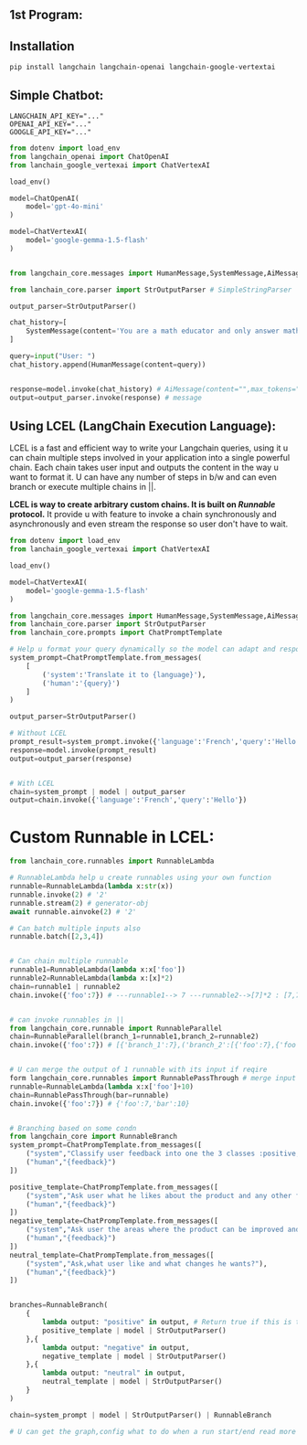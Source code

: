 ## 1st Program:
## **Installation**

```shell
pip install langchain langchain-openai langchain-google-vertextai
```

## **Simple Chatbot:**

```.env
LANGCHAIN_API_KEY="..."
OPENAI_API_KEY="..."
GOOGLE_API_KEY="..."
``` 


```python
from dotenv import load_env
from langchain_openai import ChatOpenAI
from lanchain_google_vertexai import ChatVertexAI

load_env()

model=ChatOpenAI(
	model='gpt-4o-mini'
)

model=ChatVertexAI(
	model='google-gemma-1.5-flash'
)


from langchain_core.messages import HumanMessage,SystemMessage,AiMessage

from lanchain_core.parser import StrOutputParser # SimpleStringParser

output_parser=StrOutputParser()

chat_history=[
	SystemMessage(content='You are a math educator and only answer math related query,rather than providing direct answer to user query provide with some hints like what topic or methods can be used to solve the question,until user ask explicitly or is really strugling.')
]

query=input("User: ")
chat_history.append(HumanMessage(content=query))


response=model.invoke(chat_history) # AiMessage(content="",max_tokens="",...)
output=output_parser.invoke(response) # message
```

## Using LCEL (LangChain Execution Language):

LCEL is a fast and efficient way to write your Langchain queries, using it u can chain multiple steps involved in your application into a single powerful chain. Each chain takes user input and outputs the content in the way u want to format it. U can have any number of steps in b/w and can even branch or execute multiple chains in ||.

**LCEL is way to create arbitrary custom chains. It is built on _Runnable_ protocol.** It provide u with feature to invoke a chain synchronously and asynchronously and even stream the response so user don't have to wait.

```python
from dotenv import load_env
from lanchain_google_vertexai import ChatVertexAI

load_env()

model=ChatVertexAI(
	model='google-gemma-1.5-flash'
)

from langchain_core.messages import HumanMessage,SystemMessage,AiMessage
from lanchain_core.parser import StrOutputParser
from lanchain_core.prompts import ChatPromptTemplate

# Help u format your query dynamically so the model can adapt and respond accordingly
system_prompt=ChatPromptTemplate.from_messages(
	[
		('system':'Translate it to {language}'),
		('human':'{query}')
	]
)

output_parser=StrOutputParser()

# Without LCEL
prompt_result=system_prompt.invoke({'language':'French','query':'Hello'})
response=model.invoke(prompt_result)
output=output_parser(response)


# With LCEL
chain=system_prompt | model | output_parser
output=chain.invoke({'language':'French','query':'Hello'})
```

# Custom Runnable in LCEL:

```python
from lanchain_core.runnables import RunnableLambda

# RunnableLambda help u create runnables using your own function 
runnable=RunnableLambda(lambda x:str(x))
runnable.invoke(2) # '2'
runnable.stream(2) # generator-obj
await runnable.ainvoke(2) # '2'

# Can batch multiple inputs also
runnable.batch([2,3,4])


# Can chain multiple runnable
runnable1=RunnableLambda(lambda x:x['foo'])
runnable2=RunnableLambda(lambda x:[x]*2)
chain=runnable1 | runnable2  
chain.invoke({'foo':7}) # ---runnable1--> 7 ---runnable2-->[7]*2 : [7,7]


# can invoke runnables in ||
from langchain_core.runnable import RunnableParallel
chain=RunnableParallel(branch_1=runnable1,branch_2=runnable2)
chain.invoke({'foo':7}) # [{'branch_1':7},('branch_2':[{'foo':7},{'foo':7}])]


# U can merge the output of 1 runnable with its input if reqire
form langchain_core.runnables import RunnablePassThrough # merge input of runnable with its output
runnable=RunnableLambda(lambda x:x['foo']+10)
chain=RunnablePassThrough(bar=runnable)
chain.invoke({'foo':7}) # {'foo':7,'bar':10}


# Branching based on some condn
from langchain_core import RunnableBranch
system_prompt=ChatPrompTemplate.from_messages([
	("system","Classify user feedback into one the 3 classes :positive,negative,neutral"),
	("human","{feedback}")
])

positive_template=ChatPrompTemplate.from_messages([
	("system","Ask user what he likes about the product and any other feature he think i.e missing?"),
	("human","{feedback}")
])
negative_template=ChatPrompTemplate.from_messages([
	("system","Ask user the areas where the product can be improved and create a list out of it?"),
	("human","{feedback}")
])
neutral_template=ChatPrompTemplate.from_messages([
	("system","Ask,what user like and what changes he wants?"),
	("human","{feedback}")
])


branches=RunnableBranch(
	{
		lambda output: "positive" in output, # Return true if this is the branch
		positive_template | model | StrOutputParser()
	},{
		lambda output: "negative" in output,
		negative_template | model | StrOutputParser()
	},{
		lambda output: "neutral" in output,
		neutral_template | model | StrOutputParser()
	}
)

chain=system_prompt | model | StrOutputParser() | RunnableBranch 

# U can get the graph,config what to do when a run start/end read more @ their site...
```